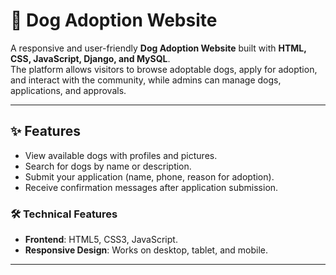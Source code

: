 # 🐶 Dog Adoption Website

A responsive and user-friendly **Dog Adoption Website** built with **HTML, CSS, JavaScript, Django, and MySQL**.  
The platform allows visitors to browse adoptable dogs, apply for adoption, and interact with the community, while admins can manage dogs, applications, and approvals.

---

## ✨ Features
- View available dogs with profiles and pictures.
- Search for dogs by name or description.
- Submit your application (name, phone, reason for adoption).
- Receive confirmation messages after application submission.


### 🛠 Technical Features
- **Frontend**: HTML5, CSS3, JavaScript.
- **Responsive Design**: Works on desktop, tablet, and mobile.

---


